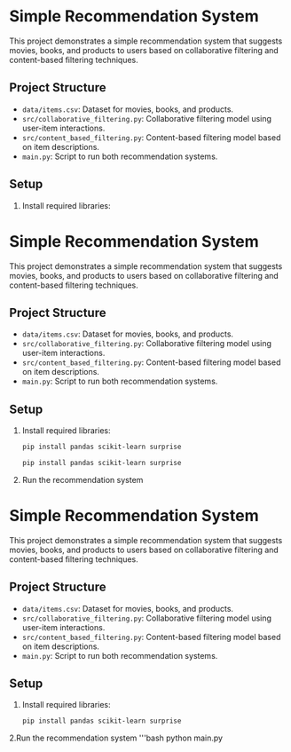 # Simple Recommendation System

This project demonstrates a simple recommendation system that suggests movies, books, and products to users based on collaborative filtering and content-based filtering techniques.

## Project Structure

- `data/items.csv`: Dataset for movies, books, and products.
- `src/collaborative_filtering.py`: Collaborative filtering model using user-item interactions.
- `src/content_based_filtering.py`: Content-based filtering model based on item descriptions.
- `main.py`: Script to run both recommendation systems.

## Setup

1. Install required libraries:
# Simple Recommendation System

This project demonstrates a simple recommendation system that suggests movies, books, and products to users based on collaborative filtering and content-based filtering techniques.

## Project Structure

- `data/items.csv`: Dataset for movies, books, and products.
- `src/collaborative_filtering.py`: Collaborative filtering model using user-item interactions.
- `src/content_based_filtering.py`: Content-based filtering model based on item descriptions.
- `main.py`: Script to run both recommendation systems.

## Setup

1. Install required libraries:
   ```bash
   pip install pandas scikit-learn surprise

   pip install pandas scikit-learn surprise
2. Run the recommendation system
# Simple Recommendation System

This project demonstrates a simple recommendation system that suggests movies, books, and products to users based on collaborative filtering and content-based filtering techniques.

## Project Structure

- `data/items.csv`: Dataset for movies, books, and products.
- `src/collaborative_filtering.py`: Collaborative filtering model using user-item interactions.
- `src/content_based_filtering.py`: Content-based filtering model based on item descriptions.
- `main.py`: Script to run both recommendation systems.

## Setup

1. Install required libraries:
   ```bash
   pip install pandas scikit-learn surprise
2.Run the recommendation system
   '''bash
    python main.py

   

